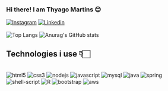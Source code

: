 
### Hi there! I am Thyago Martins 😊

[![Instagram](https://img.shields.io/badge/Instagram-E4405F?style=for-the-badge&logo=instagram&logoColor=white)](https://www.instagram.com/martiins_sx/)
[![Linkedin](https://img.shields.io/badge/LinkedIn-0077B5?style=for-the-badge&logo=linkedin&logoColor=white)](https://www.linkedin.com/in/thyago-retuci-069306281/)</br></br>
![Top Langs](https://github-readme-stats.vercel.app/api/top-langs/?username=Thyagoretuci12&layout=compact&theme=dracula)
![Anurag's GitHub stats](https://github-readme-stats.vercel.app/api?username=Thyagoretuci12&show_icons=true&theme=dracula)

## Technologies i use 👇🏻

<div style="display: inline_block"></br>
    <img alt="html5" align="center" src="https://img.shields.io/badge/HTML5-E34F26?style=for-the-badge&logo=html5&logoColor=white" />
    <img alt="css3" align="center" src="https://img.shields.io/badge/CSS3-1572B6?style=for-the-badge&logo=css3&logoColor=white" />
    <img alt="nodejs" align="center" src="https://img.shields.io/badge/Node.js-43853D?style=for-the-badge&logo=node.js&logoColor=white" />
    <img alt="javascript" align="center" src="https://img.shields.io/badge/JavaScript-323330?style=for-the-badge&logo=javascript&logoColor=F7DF1E" />
    <img alt="mysql" align="center" src="https://img.shields.io/badge/MySQL-00000F?style=for-the-badge&logo=mysql&logoColor=white" />
    <img alt="java" align="center" src="https://img.shields.io/badge/Java-ED8B00?style=for-the-badge&logo=openjdk&logoColor=white" />
    <img alt="spring" align="center" src="https://img.shields.io/badge/Spring-6DB33F?style=for-the-badge&logo=spring&logoColor=white" />
    <img alt="shell-script" align="center" src="https://img.shields.io/badge/Shell_Script-121011?style=for-the-badge&logo=gnu-bash&logoColor=white" />
    <img alt="R" align="center" src="https://img.shields.io/badge/R-276DC3?style=for-the-badge&logo=r&logoColor=white" />
    <img alt="bootstrap" align="center" src="https://img.shields.io/badge/Bootstrap-563D7C?style=for-the-badge&logo=bootstrap&logoColor=white" />
    <img alt="aws" align="center" src="https://img.shields.io/badge/Amazon_AWS-232F3E?style=for-the-badge&logo=amazon-aws&logoColor=white" />
</div>
